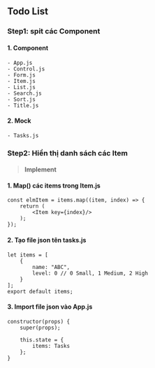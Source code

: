## Todo List

### Step1: spit các Component
#### 1. Component
    - App.js
    - Control.js
    - Form.js
    - Item.js
    - List.js
    - Search.js
    - Sort.js
    - Title.js
    
#### 2. Mock
    - Tasks.js

### Step2: Hiển thị danh sách các Item
> #### Implement
#### 1. Map() các items trong Item.js
```
const elmItem = items.map((item, index) => {
    return (
        <Item key={index}/>
    );
});
```
#### 2. Tạo file json tên tasks.js
```
let items = [
    {
        name: "ABC",
        level: 0 // 0 Small, 1 Medium, 2 High
    }
];
export default items;
```
#### 3. Import file json vào App.js
```
constructor(props) {
    super(props);

    this.state = {
        items: Tasks
    };
}
```

























